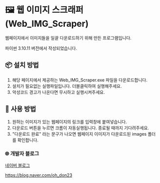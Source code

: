 # 🖼️ 웹 이미지 스크래퍼 (Web_IMG_Scraper)


웹페이지에서 이미지들을 일괄 다운로드하기 위해 만든 프로그램입니다.

파이썬 3.10.11 버전에서 작성되었습니다.


## 📦 설치 방법


1. 해당 페이지에서 제공하는 Web_IMG_Scraper.exe 파일을 다운로드합니다.
2. 설치가 필요없는 실행파일입니다. 더블클릭하여 실행해주세요.
3. 악성코드 경고가 나온다면 무시하고 실행시켜주세요.


## 🚀 사용 방법


1. 원하는 이미지가 있는 웹페이지의 링크를 입력창에 붙여넣습니다.
2. 다운로드 버튼을 누르면 크롬이 자동실행됩니다. 종료될 때까지 기다려주세요.
3. "다운로드 완료" 라는 문구가 나오면 웹페이지 이미지가 다운로드된 images 폴더를 확인합니다.


### 🌐 개발자 블로그


[네이버 블로그](https://blog.naver.com/oh_don23) 

https://blog.naver.com/oh_don23
